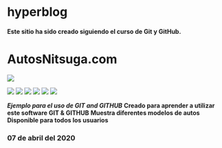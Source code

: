 # hyperblog
#### Este sitio ha sido creado siguiendo el curso de Git y GitHub.

# AutosNitsuga.com

![](https://i.imgur.com/PpHefpi.png)

![](https://img.shields.io/github/stars/pandao/editor.md.svg) ![](https://img.shields.io/github/forks/pandao/editor.md.svg) ![](https://img.shields.io/github/tag/pandao/editor.md.svg) ![](https://img.shields.io/github/release/pandao/editor.md.svg) ![](https://img.shields.io/github/issues/pandao/editor.md.svg) ![](https://img.shields.io/bower/v/editor.md.svg)

***Ejemplo para el uso de GIT and GITHUB*** 
**Creado para aprender a utilizar este software GIT & GITHUB**
**Muestra diferentes modelos de autos**
**Disponible para todos los usuarios**
### 07 de abril del 2020